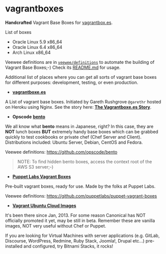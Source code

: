 vagrantboxes
============

**Handcrafted** Vagrant Base Boxes for [vagrantbox.es](http://vagrantbox.es).

List of boxes

- Oracle Linux 5.9 x86_64
- Oracle Linux 6.4 x86_64
- Arch Linux x86_64

Veewee definitions are in [`veewee/definitions`](https://github.com/terrywang/vagrantboxes/tree/master/veewee/definitions) to automate the building of Vagrant Base Boxes;-) Check its [README.md](https://github.com/terrywang/vagrantboxes/blob/master/veewee/README.md) for usage.

Additional list of places where you can get all sorts of vagrant base boxes for different purposes: development, testing, or even production.

- [**vagrantboxe.es**](http://vagrantbox.es)

 A List of vagrant base boxes. Initiated by Gareth Rushgrove `@garethr` hosted on Heroku using Nginx. See the story here: [**The Vagrantboxe.es Story**](http://www.morethanseven.net/2012/07/01/The-vagrantbox.es-story/).

- **Opscode** [**bento**](https://github.com/opscode/bento)

 We all know what **bento** means in Japanese, right? In this case, they are **NOT** lunch boxes **BUT** extremely handy base boxes which can be grabbed quickly to test cookbooks or private chef (Chef Server and Client).
Distributions included: Ubuntu Server, Debian, CentOS and Fedora.

 Veewee definitions: https://github.com/opscode/bento
 
 > NOTE: To find hidden bento boxes, access the context root of the AWS S3 server;-)

- [**Puppet Labs Vagrant Boxes**](http://puppet-vagrant-boxes.puppetlabs.com/)
 
 Pre-built vagrant boxes, ready for use. Made by the folks at Puppet Labs.
 
 Veewee definitions: https://github.com/puppetlabs/puppet-vagrant-boxes

- [**Vagrant Ubuntu Cloud Images**](http://cloud-images.ubuntu.com/vagrant/)

 It's been there since Jan, 2013. For some reason Canonical has NOT officially promoted it yet, may be still in beta. Remember these are vanilla images, NOT very useful without Chef or Puppet.

If you are looking for Virtual Machines with server applications (e.g. GitLab, Discourse, WordPress, Redmine, Ruby Stack, Joomla!, Drupal etc…) pre-installed and configured, try Bitnami Stacks, it rocks!
